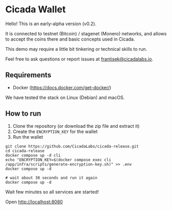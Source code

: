 # Cicada Wallet

Hello! This is an early-alpha version (v0.2).

It is connected to testnet (Bitcoin) / stagenet (Monero) networks,
and allows to accept the coins there and basic concepts used in Cicada.

This demo may require a little bit tinkering or technical skills to run.

Feel free to ask questions or report issues at [frantisek@cicadalabs.io](mailto:frantisek@cicadalabs.io).

## Requirements

- Docker (https://docs.docker.com/get-docker/)

We have tested the stack on Linux (Debian) and macOS. 

## How to run

1. Clone the repository (or download the zip file and extract it)
2. Create the `ENCRYPTION_KEY` for the wallet
3. Run the wallet

```shell
git clone https://github.com/CicadaLabs/cicada-release.git
cd cicada-release
docker compose up -d cli
echo "ENCRYPTION_KEY=$(docker compose exec cli /app/infra/scripts/generate-encryption-key.sh)" >> .env
docker compose up -d

# wait about 30 seconds and run it again
docker compose up -d
```

Wait few minutes so all services are started!

Open [http://localhost:8080](http://localhost:8080)

